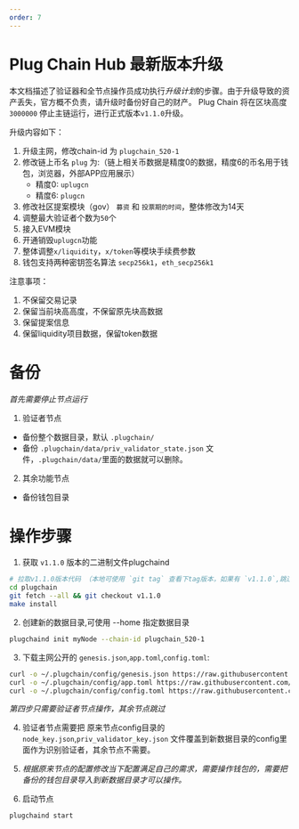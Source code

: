 ```yaml
---
order: 7
---
```


# Plug Chain Hub 最新版本升级

本文档描述了验证器和全节点操作员成功执行*升级计划*的步骤。由于升级导致的资产丢失，官方概不负责，请升级时备份好自己的财产。
Plug Chain 将在区块高度 `3000000` 停止主链运行，进行正式版本`v1.1.0`升级。


升级内容如下：
1. 升级主网，修改chain-id 为 `plugchain_520-1`
2. 修改链上币名 `plug` 为:（链上相关币数据是精度0的数据，精度6的币名用于钱包，浏览器，外部APP应用展示）
   - 精度0:  `uplugcn`
   - 精度6:  `plugcn`
3. 修改社区提案模块（gov） `募资` 和 `投票期的时间`，整体修改为14天
4. 调整最大验证者个数为`50`个
5. 接入EVM模块
6. 开通销毁`uplugcn`功能
7. 整体调整`x/liquidity`，`x/token`等模块手续费参数
8. 钱包支持两种密钥签名算法 `secp256k1`，`eth_secp256k1`

注意事项：
1. 不保留交易记录
2. 保留当前块高高度，不保留原先块高数据
3. 保留提案信息
4. 保留liquidity项目数据，保留token数据 





# 备份

*首先需要停止节点运行*

1. 验证者节点
 - 备份整个数据目录，默认 `.plugchain/`
 - 备份 `.plugchain/data/priv_validator_state.json` 文件，`.plugchain/data/`里面的数据就可以删除。
 
2. 其余功能节点
 - 备份钱包目录


# 操作步骤 

1. 获取 `v1.1.0` 版本的二进制文件plugchaind

```bash
# 拉取v1.1.0版本代码 （本地可使用 `git tag` 查看下tag版本，如果有 `v1.1.0`,跳过此步骤）
cd plugchain
git fetch --all && git checkout v1.1.0
make install

```

2. 创建新的数据目录,可使用 --home 指定数据目录

```bash
plugchaind init myNode --chain-id plugchain_520-1
```

3. 下载主网公开的 `genesis.json`,`app.toml`,`config.toml`:


```bash 
curl -o ~/.plugchain/config/genesis.json https://raw.githubusercontent.com/oracleNetworkProtocol/plugchain/main/mainnet/v1/genesis.json
curl -o ~/.plugchain/config/app.toml https://raw.githubusercontent.com/oracleNetworkProtocol/plugchain/main/mainnet/v1/app.toml
curl -o ~/.plugchain/config/config.toml https://raw.githubusercontent.com/oracleNetworkProtocol/plugchain/main/mainnet/v1/config.toml
```

*第四步只需要验证者节点操作，其余节点跳过*

4. 验证者节点需要把 原来节点config目录的 `node_key.json`,`priv_validator_key.json` 文件覆盖到新数据目录的config里面作为识别验证者，其余节点不需要。

5. *根据原来节点的配置修改当下配置满足自己的需求，需要操作钱包的，需要把备份的钱包目录导入到新数据目录才可以操作。*


6. 启动节点

```bash
plugchaind start
```

